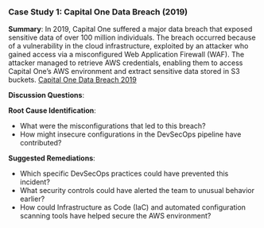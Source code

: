 ### Case Study 1: Capital One Data Breach (2019)

**Summary**: In 2019, Capital One suffered a major data breach that exposed sensitive data of over 100 million individuals.
The breach occurred because of a vulnerability in the cloud infrastructure, exploited by an attacker who gained access via a misconfigured Web Application Firewall (WAF). 
The attacker managed to retrieve AWS credentials, enabling them to access Capital One’s AWS environment and extract sensitive data stored in S3 buckets.
[Capital One Data Breach 2019](https://medium.com/nerd-for-tech/capital-one-data-breach-2019-f85a259eaa60)

**Discussion Questions**:

**Root Cause Identification**:

- What were the misconfigurations that led to this breach?
- How might insecure configurations in the DevSecOps pipeline have contributed?

**Suggested Remediations**:

- Which specific DevSecOps practices could have prevented this incident?
- What security controls could have alerted the team to unusual behavior earlier?
- How could Infrastructure as Code (IaC) and automated configuration scanning tools have helped secure the AWS environment?

